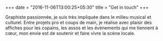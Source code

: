 +++
date = "2016-11-06T13:00:25+05:30"
title = "Get in touch"
+++

Graphiste passionnée, je suis très impliquée dans le milieu musical et culturel. Entre projets pro et coups de main, je réalise avec plaisir des affiches pour les copains, les assos et les événements qui me tiennent à cœur, mon envie est de soutenir et faire vivre la scène locale.